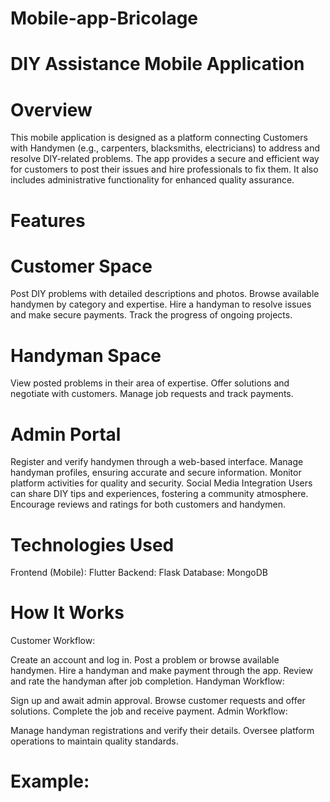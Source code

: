 # Mobile-app-Bricolage

# DIY Assistance Mobile Application
# Overview
This mobile application is designed as a platform connecting Customers with Handymen (e.g., carpenters, blacksmiths, electricians) to address and resolve DIY-related problems. The app provides a secure and efficient way for customers to post their issues and hire professionals to fix them. It also includes administrative functionality for enhanced quality assurance.

# Features
# Customer Space
Post DIY problems with detailed descriptions and photos.
Browse available handymen by category and expertise.
Hire a handyman to resolve issues and make secure payments.
Track the progress of ongoing projects.
# Handyman Space
View posted problems in their area of expertise.
Offer solutions and negotiate with customers.
Manage job requests and track payments.
# Admin Portal
Register and verify handymen through a web-based interface.
Manage handyman profiles, ensuring accurate and secure information.
Monitor platform activities for quality and security.
Social Media Integration
Users can share DIY tips and experiences, fostering a community atmosphere.
Encourage reviews and ratings for both customers and handymen.
# Technologies Used
Frontend (Mobile): Flutter
Backend: Flask
Database: MongoDB

# How It Works
Customer Workflow:

Create an account and log in.
Post a problem or browse available handymen.
Hire a handyman and make payment through the app.
Review and rate the handyman after job completion.
Handyman Workflow:

Sign up and await admin approval.
Browse customer requests and offer solutions.
Complete the job and receive payment.
Admin Workflow:

Manage handyman registrations and verify their details.
Oversee platform operations to maintain quality standards.

# Example: 
